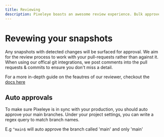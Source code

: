 ```yaml
---
title: Reviewing
description: Pixeleye boasts an awesome review experience. Bulk approve snapshots, itterate on designs and catch issues.
---
```


# Revewing your snapshots

Any snapshots with detected changes will be surfaced for approval. We aim for the review process to work with your pull-requests rather than against it. When using our offical git integrations, we post comments into the pull requests & commits to ensure you don't miss a detail.

For a more in-depth guide on the feautres of our reviewer, checkout the [docs here](https://pixeleye.io/docs/features/diff-highlighting)

## Auto approvals

To make sure Pixeleye is in sync with your production, you should auto approve your main branches.
Under your project settings, you can write a regex query to match branch names.

E.g `^main$` will auto approve the branch called 'main' and only 'main'

